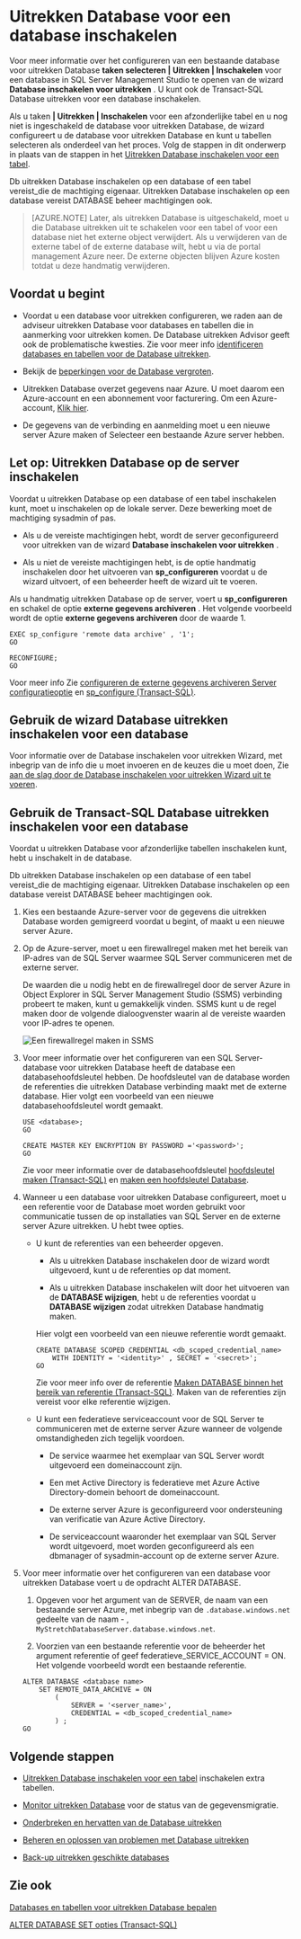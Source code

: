 <properties
    pageTitle="Uitrekken Database inschakelen voor een database | Microsoft Azure"
    description="Informatie over het configureren van een database voor de Database uitrekken."
    services="sql-server-stretch-database"
    documentationCenter=""
    authors="douglaslMS"
    manager="jhubbard"
    editor=""/>

<tags
    ms.service="sql-server-stretch-database"
    ms.workload="data-management"
    ms.tgt_pltfrm="na"
    ms.devlang="na"
    ms.topic="article"
    ms.date="08/05/2016"
    ms.author="douglasl"/>

# <a name="enable-stretch-database-for-a-database"></a>Uitrekken Database voor een database inschakelen

Voor meer informatie over het configureren van een bestaande database voor uitrekken Database **taken selecteren | Uitrekken | Inschakelen** voor een database in SQL Server Management Studio te openen van de wizard **Database inschakelen voor uitrekken** . U kunt ook de Transact\-SQL Database uitrekken voor een database inschakelen.

Als u taken **| Uitrekken | Inschakelen** voor een afzonderlijke tabel en u nog niet is ingeschakeld de database voor uitrekken Database, de wizard configureert u de database voor uitrekken Database en kunt u tabellen selecteren als onderdeel van het proces. Volg de stappen in dit onderwerp in plaats van de stappen in het [Uitrekken Database inschakelen voor een tabel](sql-server-stretch-database-enable-database.md).

Db uitrekken Database inschakelen op een database of een tabel vereist\_die de machtiging eigenaar. Uitrekken Database inschakelen op een database vereist DATABASE beheer machtigingen ook.

 >   [AZURE.NOTE] Later, als uitrekken Database is uitgeschakeld, moet u die Database uitrekken uit te schakelen voor een tabel of voor een database niet het externe object verwijdert. Als u verwijderen van de externe tabel of de externe database wilt, hebt u via de portal management Azure neer. De externe objecten blijven Azure kosten totdat u deze handmatig verwijderen.

## <a name="before-you-get-started"></a>Voordat u begint

-   Voordat u een database voor uitrekken configureren, we raden aan de adviseur uitrekken Database voor databases en tabellen die in aanmerking voor uitrekken komen. De Database uitrekken Advisor geeft ook de problematische kwesties. Zie voor meer info [identificeren databases en tabellen voor de Database uitrekken](sql-server-stretch-database-identify-databases.md).

-   Bekijk de [beperkingen voor de Database vergroten](sql-server-stretch-database-limitations.md).

-   Uitrekken Database overzet gegevens naar Azure. U moet daarom een Azure-account en een abonnement voor facturering. Om een Azure-account, [Klik hier](http://azure.microsoft.com/pricing/free-trial/).

-   De gegevens van de verbinding en aanmelding moet u een nieuwe server Azure maken of Selecteer een bestaande Azure server hebben.

## <a name="EnableTSQLServer"></a>Let op: Uitrekken Database op de server inschakelen
Voordat u uitrekken Database op een database of een tabel inschakelen kunt, moet u inschakelen op de lokale server. Deze bewerking moet de machtiging sysadmin of pas.

-   Als u de vereiste machtigingen hebt, wordt de server geconfigureerd voor uitrekken van de wizard **Database inschakelen voor uitrekken** .

-   Als u niet de vereiste machtigingen hebt, is de optie handmatig inschakelen door het uitvoeren van **sp\_configureren** voordat u de wizard uitvoert, of een beheerder heeft de wizard uit te voeren.

Als u handmatig uitrekken Database op de server, voert u **sp\_configureren** en schakel de optie **externe gegevens archiveren** . Het volgende voorbeeld wordt de optie **externe gegevens archiveren** door de waarde 1.

```
EXEC sp_configure 'remote data archive' , '1';
GO

RECONFIGURE;
GO
```
Voor meer info Zie [configureren de externe gegevens archiveren Server configuratieoptie](https://msdn.microsoft.com/library/mt143175.aspx) en [sp_configure (Transact-SQL)](https://msdn.microsoft.com/library/ms188787.aspx).

## <a name="Wizard"></a>Gebruik de wizard Database uitrekken inschakelen voor een database
Voor informatie over de Database inschakelen voor uitrekken Wizard, met inbegrip van de info die u moet invoeren en de keuzes die u moet doen, Zie [aan de slag door de Database inschakelen voor uitrekken Wizard uit te voeren](sql-server-stretch-database-wizard.md).

## <a name="EnableTSQLDatabase"></a>Gebruik de Transact\-SQL Database uitrekken inschakelen voor een database
Voordat u uitrekken Database voor afzonderlijke tabellen inschakelen kunt, hebt u inschakelt in de database.

Db uitrekken Database inschakelen op een database of een tabel vereist\_die de machtiging eigenaar. Uitrekken Database inschakelen op een database vereist DATABASE beheer machtigingen ook.

1.  Kies een bestaande Azure-server voor de gegevens die uitrekken Database worden gemigreerd voordat u begint, of maakt u een nieuwe server Azure.

2.  Op de Azure-server, moet u een firewallregel maken met het bereik van IP-adres van de SQL Server waarmee SQL Server communiceren met de externe server.

    De waarden die u nodig hebt en de firewallregel door de server Azure in Object Explorer in SQL Server Management Studio (SSMS) verbinding probeert te maken, kunt u gemakkelijk vinden. SSMS kunt u de regel maken door de volgende dialoogvenster waarin al de vereiste waarden voor IP-adres te openen.

    ![Een firewallregel maken in SSMS][FirewallRule]

3.  Voor meer informatie over het configureren van een SQL Server-database voor uitrekken Database heeft de database een databasehoofdsleutel hebben. De hoofdsleutel van de database worden de referenties die uitrekken Database verbinding maakt met de externe database. Hier volgt een voorbeeld van een nieuwe databasehoofdsleutel wordt gemaakt.

    ```tsql
    USE <database>;
    GO

    CREATE MASTER KEY ENCRYPTION BY PASSWORD ='<password>';
    GO
    ```

    Zie voor meer informatie over de databasehoofdsleutel [hoofdsleutel maken (Transact-SQL)](https://msdn.microsoft.com/library/ms174382.aspx) en [maken een hoofdsleutel Database](https://msdn.microsoft.com/library/aa337551.aspx).

4.  Wanneer u een database voor uitrekken Database configureert, moet u een referentie voor de Database moet worden gebruikt voor communicatie tussen de op installaties van SQL Server en de externe server Azure uitrekken. U hebt twee opties.

    -   U kunt de referenties van een beheerder opgeven.

        -   Als u uitrekken Database inschakelen door de wizard wordt uitgevoerd, kunt u de referenties op dat moment.

        -   Als u uitrekken Database inschakelen wilt door het uitvoeren van de **DATABASE wijzigen**, hebt u de referenties voordat u **DATABASE wijzigen** zodat uitrekken Database handmatig maken.

        Hier volgt een voorbeeld van een nieuwe referentie wordt gemaakt.

        ```tsql
        CREATE DATABASE SCOPED CREDENTIAL <db_scoped_credential_name>
            WITH IDENTITY = '<identity>' , SECRET = '<secret>';
        GO
        ```

        Zie voor meer info over de referentie [Maken DATABASE binnen het bereik van referentie (Transact-SQL)](https://msdn.microsoft.com/library/mt270260.aspx). Maken van de referenties zijn vereist voor elke referentie wijzigen.

    -   U kunt een federatieve serviceaccount voor de SQL Server te communiceren met de externe server Azure wanneer de volgende omstandigheden zich tegelijk voordoen.

        -   De service waarmee het exemplaar van SQL Server wordt uitgevoerd een domeinaccount zijn.

        -   Een met Active Directory is federatieve met Azure Active Directory-domein behoort de domeinaccount.

        -   De externe server Azure is geconfigureerd voor ondersteuning van verificatie van Azure Active Directory.

        -   De serviceaccount waaronder het exemplaar van SQL Server wordt uitgevoerd, moet worden geconfigureerd als een dbmanager of sysadmin-account op de externe server Azure.

5.  Voor meer informatie over het configureren van een database voor uitrekken Database voert u de opdracht ALTER DATABASE.

    1.  Opgeven voor het argument van de SERVER, de naam van een bestaande server Azure, met inbegrip van de `.database.windows.net` gedeelte van de naam \- , `MyStretchDatabaseServer.database.windows.net`.

    2.  Voorzien van een bestaande referentie voor de beheerder het argument referentie of geef federatieve\_SERVICE\_ACCOUNT = ON. Het volgende voorbeeld wordt een bestaande referentie.

    ```tsql
    ALTER DATABASE <database name>
        SET REMOTE_DATA_ARCHIVE = ON
            (
                SERVER = '<server_name>',
                CREDENTIAL = <db_scoped_credential_name>
            ) ;
    GO
    ```

## <a name="next-steps"></a>Volgende stappen
-   [Uitrekken Database inschakelen voor een tabel](sql-server-stretch-database-enable-table.md) inschakelen extra tabellen.

-   [Monitor uitrekken Database](sql-server-stretch-database-monitor.md) voor de status van de gegevensmigratie.

-   [Onderbreken en hervatten van de Database uitrekken](sql-server-stretch-database-pause.md)

-   [Beheren en oplossen van problemen met Database uitrekken](sql-server-stretch-database-manage.md)

-   [Back-up uitrekken geschikte databases](sql-server-stretch-database-backup.md)

## <a name="see-also"></a>Zie ook

[Databases en tabellen voor uitrekken Database bepalen](sql-server-stretch-database-identify-databases.md)

[ALTER DATABASE SET opties (Transact-SQL)](https://msdn.microsoft.com/library/bb522682.aspx)

[FirewallRule]: ./media/sql-server-stretch-database-enable-database/firewall.png
